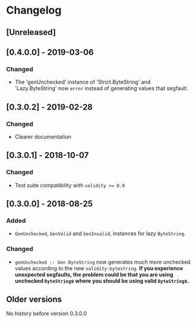 # Changelog

## [Unreleased]

## [0.4.0.0] - 2019-03-06

### Changed

* The 'genUnchecked' instance of 'Strict.ByteString' and 'Lazy.ByteString' now `error` instead of generating values that segfault.

## [0.3.0.2] - 2019-02-28

### Changed

* Clearer documentation

## [0.3.0.1] - 2018-10-07

### Changed

* Test suite compatibility with `validity >= 0.9`

## [0.3.0.0] - 2018-08-25

### Added

* `GenUnchecked`, `GenValid` and `GenInvalid`, instances for lazy `ByteString`.

### Changed

* `genUnchecked :: Gen ByteString` now generates much more unchecked values according to the new `validity-bytestring`.
  **If you experience unexpected segfaults, the problem could be that you are using unchecked `ByteString`s where you should be using valid `ByteString`s.**

## Older versions

No history before version 0.3.0.0

